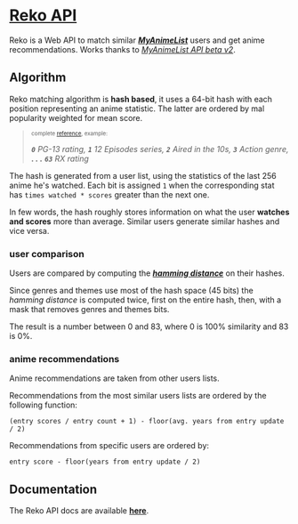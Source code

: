 # [Reko API](https://reko.moe/)

Reko is a Web API to match similar [***MyAnimeList***](https://myanimelist.net) users and get anime recommendations. Works thanks to [*MyAnimeList API *beta v2**](https://myanimelist.net/apiconfig/references/api/v2).

## Algorithm

Reko matching algorithm is **hash based**, it uses a 64-bit hash with each position representing an anime statistic. The latter are ordered by mal popularity weighted for mean score.

<blockquote><small><sup>complete <a href="statistics.md">reference</a>, example:</sup></small>

***`0`** PG-13 rating, **`1`** 12 Episodes series, **`2`** Aired in the 10s,  **`3`** Action genre, **. . .** **`63`** RX rating*
</blockquote>

The hash is generated from a user list, using the statistics of the last 256 anime he's watched. Each bit is assigned `1` when the corresponding stat has `times watched * scores` greater than the next one.

In few words, the hash roughly stores information on what the user **watches and scores** more than average. Similar users generate similar hashes and vice versa.

### user comparison

Users are compared by computing the [***hamming distance***](https://en.wikipedia.org/wiki/Hamming_distance) on their hashes.

Since genres and themes use most of the hash space (45 bits) the *hamming distance* is computed twice, first on the entire hash, then, with a mask that removes genres and themes bits.

The result is a number between 0 and 83, where 0 is 100% similarity and 83 is 0%.

### anime recommendations

Anime recommendations are taken from other users lists.

Recommendations from the most similar users lists are ordered by the following function:

```
(entry scores / entry count + 1) - floor(avg. years from entry update / 2)
```

Recommendations from specific users are ordered by:

```
entry score - floor(years from entry update / 2)
```

## Documentation

The Reko API docs are available [**here**](https://reko.moe/docs).
